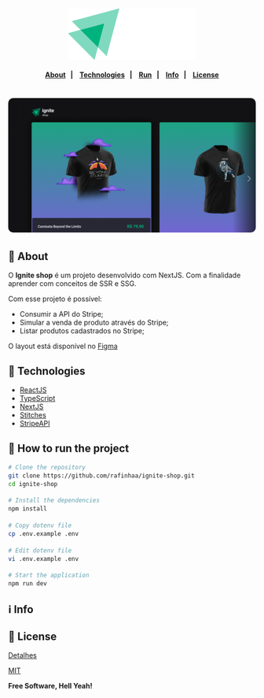 <h4 align="center">
<img src="docs/images/logo.svg" alt="Logo" />
</h4>

<h4 align="center">
    <p align="center">
      <a href="#-about">About</a>&nbsp;&nbsp;&nbsp;|&nbsp;&nbsp;&nbsp;
      <a href="#-technologies">Technologies</a>&nbsp;&nbsp;&nbsp;|&nbsp;&nbsp;&nbsp;
      <a href="#-how-to-run-the-project">Run</a>&nbsp;&nbsp;&nbsp;|&nbsp;&nbsp;&nbsp;
      <a href="#-info">Info</a>&nbsp;&nbsp;&nbsp;|&nbsp;&nbsp;&nbsp;
      <a href="#-license">License</a>
  </p>
</h4>

<h1 align="center">
  <img style="border-radius: 10px" height="auto" alt="Screenshot" title="Screenshot" src="docs/images/screenshot.png" />
</h1>

## 🔖 About

O **Ignite shop** é um projeto desenvolvido com NextJS.
Com a finalidade aprender com conceitos de SSR e SSG.

Com esse projeto é possível:

- Consumir a API do Stripe;
- Simular a venda de produto através do Stripe;
- Listar produtos cadastrados no Stripe;

O layout está disponível no [Figma](https://www.figma.com/file/OIJJEW24DFiJO6XLqHw2DM/Ignite-Shop/duplicate)

## 🚀 Technologies

- [ReactJS](https://reactjs.org/)
- [TypeScript](https://www.typescriptlang.org/)
- [NextJS](https://nextjs.org/)
- [Stitches](https://stitches.dev/)
- [StripeAPI](https://stripe.com/docs/api)

## 🏁 How to run the project

```bash
# Clone the repository
git clone https://github.com/rafinhaa/ignite-shop.git
cd ignite-shop

# Install the dependencies
npm install

# Copy dotenv file
cp .env.example .env

# Edit dotenv file
vi .env.example .env

# Start the application
npm run dev
```

## ℹ️ Info

## 📝 License
[Detalhes](docs/about)

[MIT](https://choosealicense.com/licenses/mit/)

**Free Software, Hell Yeah!**
